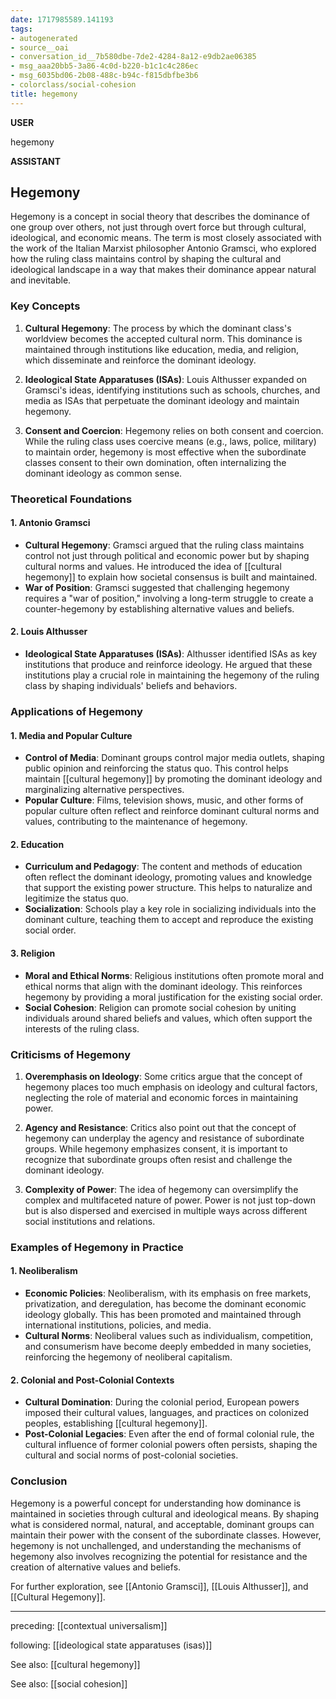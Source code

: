 ```yaml
---
date: 1717985589.141193
tags:
- autogenerated
- source__oai
- conversation_id__7b580dbe-7de2-4284-8a12-e9db2ae06385
- msg_aaa20bb5-3a86-4c0d-b220-b1c1c4c286ec
- msg_6035bd06-2b08-488c-b94c-f815dbfbe3b6
- colorclass/social-cohesion
title: hegemony
---
```


**USER**

hegemony


**ASSISTANT**

## Hegemony

Hegemony is a concept in social theory that describes the dominance of one group over others, not just through overt force but through cultural, ideological, and economic means. The term is most closely associated with the work of the Italian Marxist philosopher Antonio Gramsci, who explored how the ruling class maintains control by shaping the cultural and ideological landscape in a way that makes their dominance appear natural and inevitable.

### Key Concepts

1. **Cultural Hegemony**: The process by which the dominant class's worldview becomes the accepted cultural norm. This dominance is maintained through institutions like education, media, and religion, which disseminate and reinforce the dominant ideology.
   
2. **Ideological State Apparatuses (ISAs)**: Louis Althusser expanded on Gramsci's ideas, identifying institutions such as schools, churches, and media as ISAs that perpetuate the dominant ideology and maintain hegemony.

3. **Consent and Coercion**: Hegemony relies on both consent and coercion. While the ruling class uses coercive means (e.g., laws, police, military) to maintain order, hegemony is most effective when the subordinate classes consent to their own domination, often internalizing the dominant ideology as common sense.

### Theoretical Foundations

#### 1. **Antonio Gramsci**

- **Cultural Hegemony**: Gramsci argued that the ruling class maintains control not just through political and economic power but by shaping cultural norms and values. He introduced the idea of [[cultural hegemony]] to explain how societal consensus is built and maintained.
- **War of Position**: Gramsci suggested that challenging hegemony requires a "war of position," involving a long-term struggle to create a counter-hegemony by establishing alternative values and beliefs.

#### 2. **Louis Althusser**

- **Ideological State Apparatuses (ISAs)**: Althusser identified ISAs as key institutions that produce and reinforce ideology. He argued that these institutions play a crucial role in maintaining the hegemony of the ruling class by shaping individuals' beliefs and behaviors.

### Applications of Hegemony

#### 1. **Media and Popular Culture**

- **Control of Media**: Dominant groups control major media outlets, shaping public opinion and reinforcing the status quo. This control helps maintain [[cultural hegemony]] by promoting the dominant ideology and marginalizing alternative perspectives.
- **Popular Culture**: Films, television shows, music, and other forms of popular culture often reflect and reinforce dominant cultural norms and values, contributing to the maintenance of hegemony.

#### 2. **Education**

- **Curriculum and Pedagogy**: The content and methods of education often reflect the dominant ideology, promoting values and knowledge that support the existing power structure. This helps to naturalize and legitimize the status quo.
- **Socialization**: Schools play a key role in socializing individuals into the dominant culture, teaching them to accept and reproduce the existing social order.

#### 3. **Religion**

- **Moral and Ethical Norms**: Religious institutions often promote moral and ethical norms that align with the dominant ideology. This reinforces hegemony by providing a moral justification for the existing social order.
- **Social Cohesion**: Religion can promote social cohesion by uniting individuals around shared beliefs and values, which often support the interests of the ruling class.

### Criticisms of Hegemony

1. **Overemphasis on Ideology**: Some critics argue that the concept of hegemony places too much emphasis on ideology and cultural factors, neglecting the role of material and economic forces in maintaining power.
   
2. **Agency and Resistance**: Critics also point out that the concept of hegemony can underplay the agency and resistance of subordinate groups. While hegemony emphasizes consent, it is important to recognize that subordinate groups often resist and challenge the dominant ideology.

3. **Complexity of Power**: The idea of hegemony can oversimplify the complex and multifaceted nature of power. Power is not just top-down but is also dispersed and exercised in multiple ways across different social institutions and relations.

### Examples of Hegemony in Practice

#### 1. **Neoliberalism**

- **Economic Policies**: Neoliberalism, with its emphasis on free markets, privatization, and deregulation, has become the dominant economic ideology globally. This has been promoted and maintained through international institutions, policies, and media.
- **Cultural Norms**: Neoliberal values such as individualism, competition, and consumerism have become deeply embedded in many societies, reinforcing the hegemony of neoliberal capitalism.

#### 2. **Colonial and Post-Colonial Contexts**

- **Cultural Domination**: During the colonial period, European powers imposed their cultural values, languages, and practices on colonized peoples, establishing [[cultural hegemony]].
- **Post-Colonial Legacies**: Even after the end of formal colonial rule, the cultural influence of former colonial powers often persists, shaping the cultural and social norms of post-colonial societies.

### Conclusion

Hegemony is a powerful concept for understanding how dominance is maintained in societies through cultural and ideological means. By shaping what is considered normal, natural, and acceptable, dominant groups can maintain their power with the consent of the subordinate classes. However, hegemony is not unchallenged, and understanding the mechanisms of hegemony also involves recognizing the potential for resistance and the creation of alternative values and beliefs.

For further exploration, see [[Antonio Gramsci]], [[Louis Althusser]], and [[Cultural Hegemony]].


---

preceding: [[contextual universalism]]  


following: [[ideological state apparatuses (isas)]]

See also: [[cultural hegemony]]


See also: [[social cohesion]]
